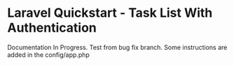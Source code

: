 # Laravel Quickstart - Task List With Authentication

Documentation In Progress.
Test from bug fix branch.
Some instructions are added in the config/app.php